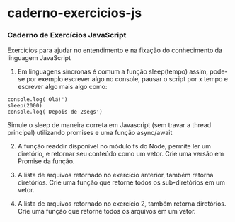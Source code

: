 # caderno-exercicios-js

### Caderno de Exercícios JavaScript

Exercícios para ajudar no entendimento e na fixação do conhecimento da linguagem JavaScript

1. Em linguagens síncronas é comum a função sleep(tempo) assim, pode-se por exemplo escrever algo no console, 
pausar o script por x tempo e escrever algo mais algo como:
```
console.log('Olá!')
sleep(2000)
console.log('Depois de 2segs')
```
Simule o sleep de maneira correta em Javascript (sem travar a thread principal) utilizando promises e uma função async/await

2. A função readdir disponível no módulo fs do Node, permite ler um diretório, e retornar seu conteúdo como um vetor.
Crie uma versão em Promise da função.

3. A lista de arquivos retornado no exercício anterior, também retorna diretórios.
Crie uma função que retorne todos os sub-diretórios em um vetor.

4. A lista de arquivos retornado no exercício 2, também retorna diretórios.
Crie uma função que retorne todos os arquivos em um vetor.
